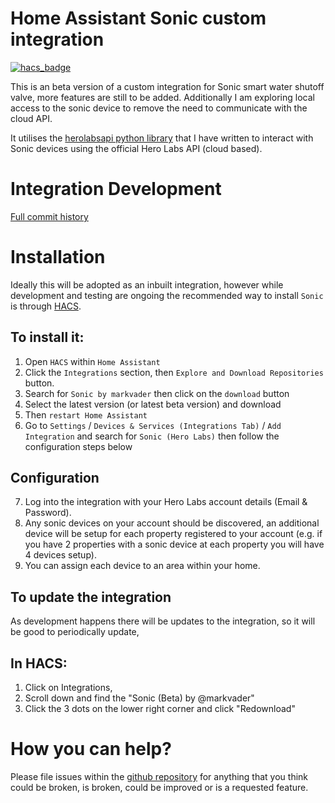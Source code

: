 # Home Assistant Sonic custom integration
[![hacs_badge](https://img.shields.io/badge/HACS-Default-41BDF5.svg)](https://github.com/hacs/integration)

This is an beta version of a custom integration for Sonic smart water shutoff valve, more features are still to be added.  Additionally I am exploring local access to the sonic device to remove the need to communicate with the cloud API.

It utilises the [herolabsapi python library](https://pypi.org/project/herolabsapi/) that I have
 written to interact with Sonic devices using the official Hero Labs API (cloud based).

# Integration Development
[Full commit history](https://github.com/markvader/HAcore/tree/sonic-dev/homeassistant/components/sonic) 

# Installation

Ideally this will be adopted as an inbuilt integration, however while development and testing are 
ongoing the recommended way to install `Sonic` is through [HACS](https://hacs.xyz/).

## To install it: 
1. Open `HACS` within `Home Assistant`
2. Click the `Integrations` section, then `Explore and Download Repositories` button.
3. Search for `Sonic by markvader` then click on the `download` button
4. Select the latest version (or latest beta version) and download
5. Then `restart Home Assistant`
6. Go to `Settings` / `Devices & Services (Integrations Tab)` / `Add Integration` 
and search for `Sonic (Hero Labs)` then follow the configuration steps below

## Configuration

7. Log into the integration with your Hero Labs account details (Email & Password).
8. Any sonic devices on your account should be discovered, an additional device will be setup for each property registered to your account (e.g. if you have 2 properties with a sonic device at each property you will have 4 devices setup).
9. You can assign each device to an area within your home.

## To update the integration
As development happens there will be updates to the integration, so it will be good to periodically update, 
## In HACS:
1. Click on Integrations, 
2. Scroll down and find the "Sonic (Beta) by @markvader"
3. Click the 3 dots on the lower right corner and click "Redownload"

# How you can help?
Please file issues within the [github repository](https://github.com/markvader/sonic_hacs/issues) for anything 
that you think could be broken, is broken, could be improved or is a requested feature.

